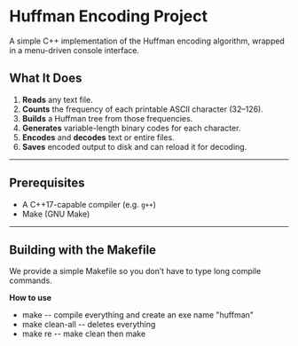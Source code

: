 # Huffman Encoding Project

A simple C++ implementation of the Huffman encoding algorithm, wrapped in a menu-driven console interface.

## What It Does

1. **Reads** any text file.
2. **Counts** the frequency of each printable ASCII character (32–126).
3. **Builds** a Huffman tree from those frequencies.
4. **Generates** variable-length binary codes for each character.
5. **Encodes** and **decodes** text or entire files.
6. **Saves** encoded output to disk and can reload it for decoding.

---

## Prerequisites

- A C++17-capable compiler (e.g. `g++`)
- Make (GNU Make)

---

## Building with the Makefile

We provide a simple Makefile so you don’t have to type long compile commands.

**How to use**  
- make -- compile everything and create an exe name "huffman"
- make clean-all -- deletes everything
- make re -- make clean then make


